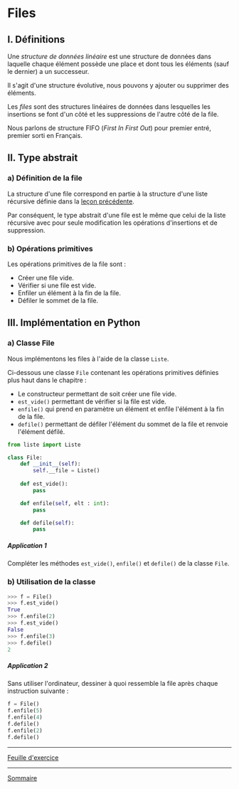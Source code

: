 # Files

## I. Définitions

Une *structure de données linéaire* est une structure de données dans laquelle chaque élément possède une place et dont tous les éléments (sauf le dernier) a un successeur.

Il s'agit d'une structure évolutive, nous pouvons y ajouter ou supprimer des éléments.

Les *files* sont des structures linéaires de données dans lesquelles les insertions se font d'un côté et les suppressions de l'autre côté de la file.

Nous parlons de structure FIFO (*First In First Out*) pour premier entré, premier sorti en Français.

## II. Type abstrait

### a) Définition de la file

La structure d'une file correspond en partie à la structure d'une liste récursive définie dans la [leçon précédente](Listes_recursives.md).

Par conséquent, le type abstrait d'une file est le même que celui de la liste récursive avec pour seule modification les opérations d'insertions et de suppression.

### b) Opérations primitives

Les opérations primitives de la file sont :

- Créer une file vide.
- Vérifier si une file est vide.
- Enfiler un élément à la fin de la file.
- Défiler le sommet de la file.

## III. Implémentation en Python

### a) Classe File

Nous implémentons les files à l'aide de la classe `Liste`.

Ci-dessous une classe `File` contenant les opérations primitives définies plus haut dans le chapitre :

- Le constructeur permettant de soit créer une file vide.
- `est_vide()` permettant de vérifier si la file est vide.
- `enfile()` qui prend en paramètre un élément et enfile l'élément à la fin de la file.
- `defile()` permettant de défiler l'élément du sommet de la file et renvoie l'élément défilé.

```python
from liste import Liste

class File:
    def __init__(self):
        self.__file = Liste()
    
    def est_vide():
        pass

    def enfile(self, elt : int):
        pass

    def defile(self):
        pass
```

##### Application 1

Compléter les méthodes `est_vide()`, `enfile()` et `defile()` de la classe `File`.

### b) Utilisation de la classe 

```python
>>> f = File()
>>> f.est_vide()
True
>>> f.enfile(2)
>>> f.est_vide()
False
>>> f.enfile(3)
>>> f.defile()
2
```

##### Application 2

Sans utiliser l'ordinateur, dessiner à quoi ressemble la file après chaque instruction suivante :

```python
f = File()
f.enfile(5)
f.enfile(4)
f.defile()
f.enfile(2)
f.defile()
```

_________

[Feuille d'exercice](./Exercices/Exercices_files.md)

_______________

[Sommaire](./../README.md)